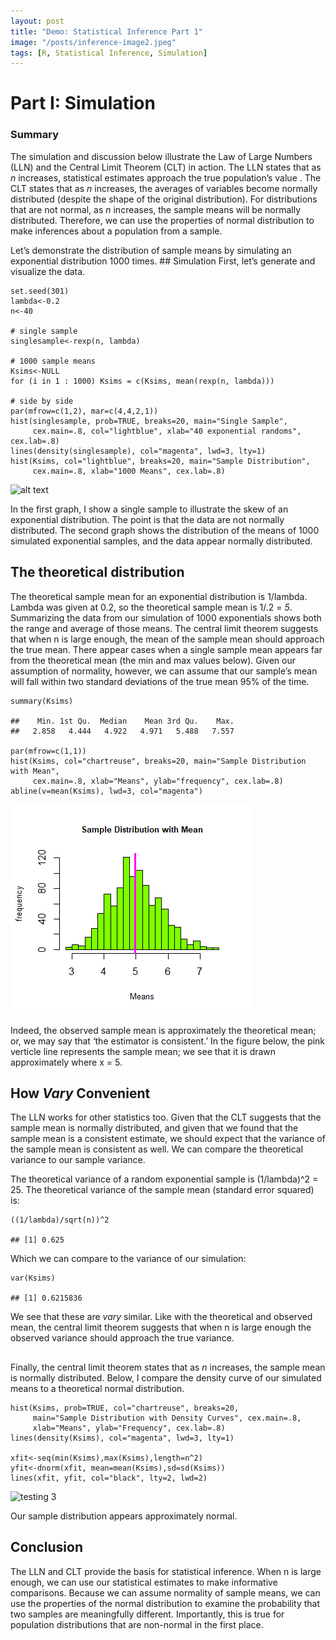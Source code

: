 ```yaml
---
layout: post
title: "Demo: Statistical Inference Part 1"
image: "/posts/inference-image2.jpeg"
tags: [R, Statistical Inference, Simulation]
---
```


# Part I: Simulation

### Summary

The simulation and discussion below illustrate the Law of Large Numbers
(LLN) and the Central Limit Theorem (CLT) in action. The LLN states that
as *n* increases, statistical estimates approach the true population’s
value . The CLT states that as *n* increases, the averages of variables
become normally distributed (despite the shape of the original
distribution). For distributions that are not normal, as *n* increases,
the sample means will be normally distributed. Therefore, we can use the
properties of normal distribution to make inferences about a population
from a sample.

Let’s demonstrate the distribution of sample means by simulating an
exponential distribution 1000 times. \## Simulation First, let’s
generate and visualize the data.

    set.seed(301)
    lambda<-0.2
    n<-40

    # single sample
    singlesample<-rexp(n, lambda)

    # 1000 sample means
    Ksims<-NULL
    for (i in 1 : 1000) Ksims = c(Ksims, mean(rexp(n, lambda)))

    # side by side
    par(mfrow=c(1,2), mar=c(4,4,2,1))
    hist(singlesample, prob=TRUE, breaks=20, main="Single Sample", 
         cex.main=.8, col="lightblue", xlab="40 exponential randoms", cex.lab=.8)
    lines(density(singlesample), col="magenta", lwd=3, lty=1)
    hist(Ksims, col="lightblue", breaks=20, main="Sample Distribution", 
         cex.main=.8, xlab="1000 Means", cex.lab=.8)

![alt text](/posts/StatisticalInferencePart1/figure-markdown_strict/unnamed-chunk-1-1.png)

In the first graph, I show a single sample to illustrate the skew of an
exponential distribution. The point is that the data are not normally
distributed. The second graph shows the distribution of the means of
1000 simulated exponential samples, and the data appear normally
distributed.

## The theoretical distribution

The theoretical sample mean for an exponential distribution is 1/lambda.
Lambda was given at 0.2, so the theoretical sample mean is 1/.2 = *5*.
Summarizing the data from our simulation of 1000 exponentials shows both
the range and average of those means. The central limit theorem suggests
that when n is large enough, the mean of the sample mean should approach
the true mean. There appear cases when a single sample mean appears far
from the theoretical mean (the min and max values below). Given our
assumption of normality, however, we can assume that our sample’s mean
will fall within two standard deviations of the true mean 95% of the
time.

    summary(Ksims)

    ##    Min. 1st Qu.  Median    Mean 3rd Qu.    Max. 
    ##   2.858   4.444   4.922   4.971   5.488   7.557

    par(mfrow=c(1,1))
    hist(Ksims, col="chartreuse", breaks=20, main="Sample Distribution with Mean",
         cex.main=.8, xlab="Means", ylab="frequency", cex.lab=.8)
    abline(v=mean(Ksims), lwd=3, col="magenta")

![alt text](StatisticalInferencePart1_files/figure-markdown_strict/unnamed-chunk-3-1.png)

Indeed, the observed sample mean is approximately the theoretical mean;
or, we may say that ‘the estimator is consistent.’ In the figure below,
the pink verticle line represents the sample mean; we see that it is
drawn approximately where x = 5.

## How *Vary* Convenient

The LLN works for other statistics too. Given that the CLT suggests that
the sample mean is normally distributed, and given that we found that
the sample mean is a consistent estimate, we should expect that the
variance of the sample mean is consistent as well. We can compare the
theoretical variance to our sample variance.

The theoretical variance of a random exponential sample is (1/lambda)^2
= 25. The theoretical variance of the sample mean (standard error
squared) is:

    ((1/lambda)/sqrt(n))^2

    ## [1] 0.625

Which we can compare to the variance of our simulation:

    var(Ksims)

    ## [1] 0.6215836

We see that these are *vary* similar. Like with the theoretical and
observed mean, the central limit theorem suggests that when n is large
enough the observed variance should approach the true variance.

## 

Finally, the central limit theorem states that as *n* increases, the
sample mean is normally distributed. Below, I compare the density curve
of our simulated means to a theoretical normal distribution.

    hist(Ksims, prob=TRUE, col="chartreuse", breaks=20, 
         main="Sample Distribution with Density Curves", cex.main=.8,
         xlab="Means", ylab="Frequency", cex.lab=.8)
    lines(density(Ksims), col="magenta", lwd=3, lty=1)

    xfit<-seq(min(Ksims),max(Ksims),length=n^2)
    yfit<-dnorm(xfit, mean=mean(Ksims),sd=sd(Ksims))
    lines(xfit, yfit, col="black", lty=2, lwd=2)

![testing 3](/StatisticalInferencePart1_files/figure-markdown_strict/unnamed-chunk-6-1.png)

Our sample distribution appears approximately normal.

## Conclusion

The LLN and CLT provide the basis for statistical inference. When n is
large enough, we can use our statistical estimates to make informative
comparisons. Because we can assume normality of sample means, we can use
the properties of the normal distribution to examine the probability
that two samples are meaningfully different. Importantly, this is true
for population distributions that are non-normal in the first place.

